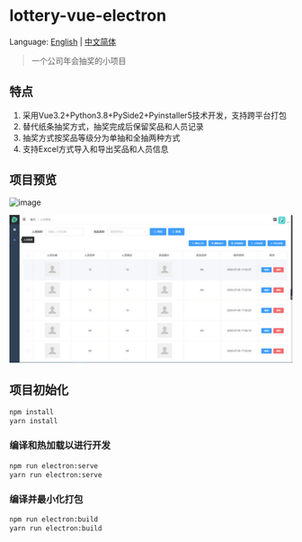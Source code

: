 # lottery-vue-electron

Language: [English](./README-en.md) | [中文简体](./README.md)

> 一个公司年会抽奖的小项目

## 特点
1. 采用Vue3.2+Python3.8+PySide2+Pyinstaller5技术开发，支持跨平台打包
2. 替代纸条抽奖方式，抽奖完成后保留奖品和人员记录
3. 抽奖方式按奖品等级分为单抽和全抽两种方式
4. 支持Excel方式导入和导出奖品和人员信息

## 项目预览
![image](./image/2020-07-05_1.gif)

![image](./image/2020-07-05_2.jpg)

## 项目初始化
```
npm install
yarn install
```

### 编译和热加载以进行开发
```
npm run electron:serve
yarn run electron:serve
```

### 编译并最小化打包
```
npm run electron:build
yarn run electron:build
```
